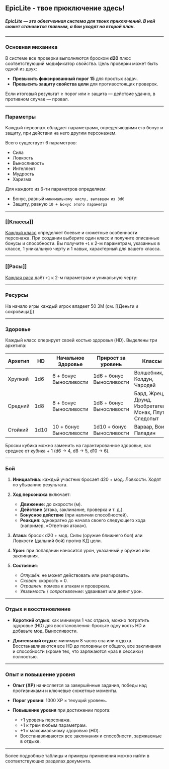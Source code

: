 ## EpicLite - твое прюключение здесь!
##### **EpicLite** — это облегченная система для твоих приключений. В ней сюжет становится главным, а бои уходят на второй план.

---

### Основная механика

В системе все проверки выполняются броском **d20** плюс соответствующий модификатор свойства. Цель проверки может быть одной из двух:
- **Превысить фиксированный порог 15** для простых задач.
- **Превысить защиту свойства цели** для противостоящих проверок.

Если итоговый результат ≥ порог или ≥ защита — действие удачно, в противном случае — провал.

---
### Параметры

Каждый персонаж обладает параметрами, определяющими его бонус и защиту, при действии на него другим персонажем.

Всего существует 6 параметров:
- Сила
- Ловкость
- Выносливость
- Интеллект
- Мудрость
- Харизма

Для каждого из 6-ти параметров определяем:
- Бонус, равный `минимальному числу, выпавшем из 3d6`
- Защиту, равную `10 + Бонус этого параметра`

---
### [[Классы]]

[Каждый класс](Классы.md) определяет боевые и сюжетные особенности персонажа. При создании выберите один класс и получите описанные бонусы и способности. Вы получите `+1` к 2-м параметрам, указанных в классе, 1 уникальную черту и 1 навык, характерный для вашего класса.

---
### [[Расы]]

[Каждая раса](Расы) даёт `+1` к 2-м параметрам и уникальную черту:

---
### Ресурсы

На начало игры каждый игрок владеет 50 ЗМ (см. [[Деньги и сокровища]])

---

### Здоровье

Каждый класс оперирует своей костью здоровья (HD). Выделены три архетипа:

| Архетип | HD   | Начальное Здоровье      | Прирост за уровень        | Классы                                                 |
| ------- | ---- | ----------------------- | ------------------------- | ------------------------------------------------------ |
| Хрупкий | 1d6  | 6 + бонус Выносливости  | 1d6 + бонус Выносливости  | Волшебник, Колдун, Чародей                             |
| Средний | 1d8  | 8 + бонус Выносливости  | 1d8 + бонус Выносливости  | Бард, Жрец, Друид, Изобретатель, Монах, Плут, Следопыт |
| Стойкий | 1d10 | 10 + бонус Выносливости | 1d10 + бонус Выносливости | Варвар, Воин, Паладин                                  |
Броски кубика можно заменить на гарантированное здоровье, как среднее от кубика + 1 (d6 -> 4, d8 -> 5, d10 -> 6).

---
### Бой

1. **Инициатива**: каждый участник бросает d20 + мод. Ловкости. Ходят по убыванию результата.

2. **Ход персонажа** включает:
    - **Движение**: до скорости (м).
    - **Действие** (атака, заклинание, проверка и т. д.).
    - **Бонусное действие** (при наличии способностей).
    - **Реакция**: однократно до начала своего следующего хода (например, «Ответная атака»).

3. **Атака**: бросок d20 + мод. Силы (оружие ближнего боя) или Ловкости (дальний бой) против КД цели.

4. **Урон**: при попадании наносится урон, указанный у оружия или заклинания.

5. **Состояния**:
    - _Оглушён_: не может действовать или реагировать.
    - _Скован_: скорость = 0.
    - _Отравлен_: помеха к атакам и проверкам.
    - _Уязвимость_ / _сопротивление_: удваивает или делит урон.

---
### Отдых и восстановление

- **Короткий отдых**: как минимум 1 час отдыха, можно потратить здоровье (HD) для восстановления: бросьте одну кость HD и добавьте мод. Выносливости.

- **Длительный отдых**: минимум 8 часов сна или отдыха. Восстанавливаются все HD до половины от общего, все заклинания и способности (кроме тех, что заряжаются «раз в сессию») полностью.

---

### Опыт и повышение уровня

- **Опыт (XP)** начисляется за завершённые задания, победы над противниками и ключевые сюжетные моменты.

- **Порог уровня**: 1000 XP × текущий уровень.

- **Повышение уровня** при достижении порога:
    - +1 уровень персонажа.
    - +1 к трем любым параметрам.
    - +1 к максимальному здоровью (HD).
    - Восстанавливаются все заклинания и способности, заряжаемые в отдыхе.

---


Более подробные таблицы и примеры применения можно найти в соответствующих разделах документа.